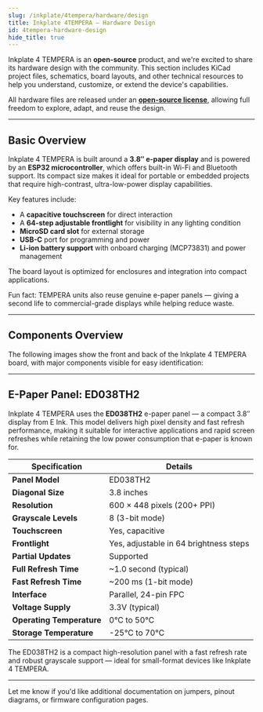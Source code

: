 ```yaml
---  
slug: /inkplate/4tempera/hardware/design  
title: Inkplate 4TEMPERA – Hardware Design
id: 4tempera-hardware-design  
hide_title: true  
---
```


<SectionTitle title="Hardware Design" backgroundImage="/img/inkplate_4_tempera/4_tempera_hw.png" />

Inkplate 4 TEMPERA is an **open-source** product, and we're excited to share its hardware design with the community. This section includes KiCad project files, schematics, board layouts, and other technical resources to help you understand, customize, or extend the device's capabilities.

<InfoBox>All hardware files are released under an [**open-source license**](https://github.com/SolderedElectronics/Soldered-Inkplate-4TEMPERA-hardware-design/blob/main/LICENSE), allowing full freedom to explore, adapt, and reuse the design.</InfoBox>

---

## Basic Overview

Inkplate 4 TEMPERA is built around a **3.8″ e-paper display** and is powered by an **ESP32 microcontroller**, which offers built-in Wi-Fi and Bluetooth support. Its compact size makes it ideal for portable or embedded projects that require high-contrast, ultra-low-power display capabilities.

Key features include:

- A **capacitive touchscreen** for direct interaction  
- A **64-step adjustable frontlight** for visibility in any lighting condition  
- **MicroSD card slot** for external storage  
- **USB-C** port for programming and power  
- **Li-ion battery support** with onboard charging (MCP73831) and power management

The board layout is optimized for enclosures and integration into compact applications.

<InfoBox>Fun fact: TEMPERA units also reuse genuine e-paper panels — giving a second life to commercial-grade displays while helping reduce waste.</InfoBox>

---

## Components Overview

The following images show the front and back of the Inkplate 4 TEMPERA board, with major components visible for easy identification:

<CenteredImage src="/img/inkplate_4_tempera/tempera.png" alt="Inkplate 4 TEMPERA front" caption="Inkplate 4 TEMPERA – front view" />
<CenteredImage src="/img/inkplate_4_tempera/tempera_front.png" alt="Inkplate 4 TEMPERA front" caption="Inkplate 4 TEMPERA – front mounted components" />
<CenteredImage src="/img/inkplate_4_tempera/tempera_rear.png" alt="Inkplate 4 TEMPERA back" caption="Inkplate 4 TEMPERA – back mounted components" />

---

## E-Paper Panel: ED038TH2

Inkplate 4 TEMPERA uses the **ED038TH2** e-paper panel — a compact 3.8″ display from E Ink. This model delivers high pixel density and fast refresh performance, making it suitable for interactive applications and rapid screen refreshes while retaining the low power consumption that e-paper is known for.

| **Specification**         | **Details**                             |
| ------------------------- | --------------------------------------- |
| **Panel Model**           | ED038TH2                                |
| **Diagonal Size**         | 3.8 inches                              |
| **Resolution**            | 600 × 448 pixels (200+ PPI)             |
| **Grayscale Levels**      | 8 (3-bit mode)                          |
| **Touchscreen**           | Yes, capacitive                         |
| **Frontlight**            | Yes, adjustable in 64 brightness steps  |
| **Partial Updates**       | Supported                               |
| **Full Refresh Time**     | ~1.0 second (typical)                   |
| **Fast Refresh Time**     | ~200 ms (1-bit mode)                    |
| **Interface**             | Parallel, 24-pin FPC                    |
| **Voltage Supply**        | 3.3V (typical)                          |
| **Operating Temperature** | 0°C to 50°C                             |
| **Storage Temperature**   | -25°C to 70°C                           |

<InfoBox>The ED038TH2 is a compact high-resolution panel with a fast refresh rate and robust grayscale support — ideal for small-format devices like Inkplate 4 TEMPERA.</InfoBox>

---

Let me know if you'd like additional documentation on jumpers, pinout diagrams, or firmware configuration pages.